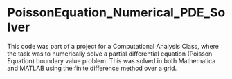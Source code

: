 # PoissonEquation_Numerical_PDE_Solver
This code was part of a project for a Computational Analysis Class, where the task was to numerically solve a partial differential equation (Poisson Equation) boundary value problem. This was solved in both Mathematica and MATLAB using the finite difference method over a grid.
